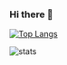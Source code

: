 [stats]: https://github-readme-stats.vercel.app/api?username=jonagamerpro1234&show_icons=true&theme=prussian

### Hi there 👋

[![Top Langs](https://github-readme-stats.vercel.app/api/top-langs/?username=jonagamerpro1234&theme=prussian)](https://github.com/jonagamerpro1234/github-readme-stats) 

![stats]


<!--
**jonagamerpro1234/jonagamerpro1234** is a ✨ _special_ ✨ repository because its `README.md` (this file) appears on your GitHub profile.

Here are some ideas to get you started:

- 🔭 I’m currently working on ...
- 🌱 I’m currently learning ...
- 👯 I’m looking to collaborate on ...
- 🤔 I’m looking for help with ...
- 💬 Ask me about ...
- 📫 How to reach me: ...
- 😄 Pronouns: ...
- ⚡ Fun fact: ...
-->
